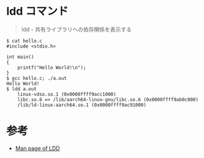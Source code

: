 # ldd コマンド

> ldd - 共有ライブラリへの依存関係を表示する  

```console
$ cat hello.c
#include <stdio.h>

int main()
{
    printf("Hello World!\n");
}
$ gcc hello.c; ./a.out
Hello World!
$ ldd a.out
	linux-vdso.so.1 (0x0000ffff9acc1000)
	libc.so.6 => /lib/aarch64-linux-gnu/libc.so.6 (0x0000ffff9ab0c000)
	/lib/ld-linux-aarch64.so.1 (0x0000ffff9ac91000)
```

# 参考

- [Man page of LDD](https://linuxjm.osdn.jp/html/ld.so/man1/ldd.1.html)
